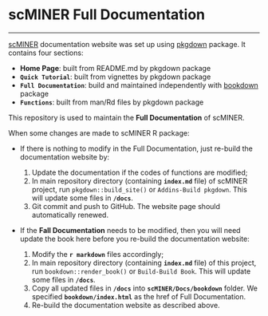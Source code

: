 
# scMINER Full Documentation
---

[scMINER](https://github.com/jyyulab/scMINER) documentation website was set up using [pkgdown](https://pkgdown.r-lib.org/) package. It contains four sections: 

- **Home Page**: built from README.md by pkgdown package
- **`Quick Tutorial`**: built from vignettes by pkgdown package
- **`Full Documentation`**: build and maintained independently with [bookdown](https://pkgs.rstudio.com/bookdown/) package
- **`Functions`**: built from man/Rd files by pkgdown package

This repository is used to maintain the **Full Documentation** of scMINER.


When some changes are made to scMINER R package:

- If there is nothing to modify in the Full Documentation, just re-build the documentation website by:
  1. Update the documentation if the codes of functions are modified;
  2. In main repository directory (containing **`index.md`** file) of scMINER project, run `pkgdown::build_site()` or `Addins-Build pkgdown`. This will update some files in **`/docs`**.
  3. Git commit and push to GitHub. The website page should automatically renewed.
  
- If the **Fall Documentation** needs to be modified, then you will need update the book here before you re-build the documentation website:
  1. Modify the **`r markdown`** files accordingly;
  2. In main repository directory (containing **`index.md`** file) of this project, run `bookdown::render_book()` or `Build-Build Book`. This will update some files in **`/docs`**.
  3. Copy all updated files in **`/docs`** into **`scMINER/Docs/bookdown`** folder. We specified **`bookdown/index.html`** as the href of Full Documentation.
  4. Re-build the documentation website as described above.
  
  